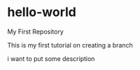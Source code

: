 # hello-world
My First Repository

This is my first tutorial on creating a branch

i want to put some description
